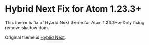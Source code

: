 # Hybrid Next Fix for Atom 1.23.3+

This theme is fix of Hybrid Next theme for Atom 1.23.3+.e
Only fixing remove shadow dom.

Original theme is [Hybrid Next](https://atom.io/packages/hybrid-next-syntax).
